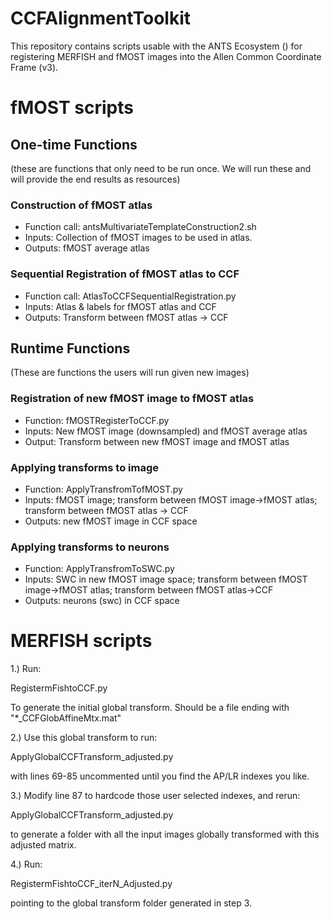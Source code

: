 # CCFAlignmentToolkit

This repository contains scripts usable with the ANTS Ecosystem () for registering MERFISH and fMOST images into the Allen Common Coordinate Frame (v3).

# fMOST scripts

## One-time Functions 
(these are functions that only need to be run once. We will run these and will provide the end results as resources) 
### Construction of fMOST atlas 
  - Function call: antsMultivariateTemplateConstruction2.sh
  - Inputs: Collection of fMOST images to be used in atlas.
  - Outputs: fMOST average atlas

### Sequential Registration of fMOST atlas to CCF
- Function call: AtlasToCCFSequentialRegistration.py
- Inputs: Atlas & labels for fMOST atlas and CCF
- Outputs: Transform between fMOST atlas -> CCF

## Runtime Functions 
(These are functions the users will run given new images)

### Registration of new fMOST image to fMOST atlas
- Function: fMOSTRegisterToCCF.py
- Inputs: New fMOST image (downsampled) and fMOST average atlas
- Output: Transform between new fMOST image and fMOST atlas

### Applying transforms to image
- Function: ApplyTransfromTofMOST.py
- Inputs: fMOST image; transform between fMOST image->fMOST atlas; transform between fMOST atlas -> CCF
- Outputs: new fMOST image in CCF space

### Applying transforms to neurons
- Function: ApplyTransfromToSWC.py
- Inputs: SWC in new fMOST image space; transform between fMOST image->fMOST atlas; transform between fMOST atlas->CCF
- Outputs:  neurons (swc) in CCF space

# MERFISH scripts

1.) Run: 

RegistermFishtoCCF.py

To generate the initial global transform. Should be a file ending with "*_CCFGlobAffineMtx.mat" 

2.) Use this global transform to run:

ApplyGlobalCCFTransform_adjusted.py

with lines 69-85 uncommented until you find the AP/LR indexes you like.

3.) Modify line 87 to hardcode those user selected indexes, and rerun: 

ApplyGlobalCCFTransform_adjusted.py

to generate a folder with all the input images globally transformed with this adjusted matrix.

4.) Run:

RegistermFishtoCCF_iterN_Adjusted.py

pointing to the global transform folder generated in step 3.

